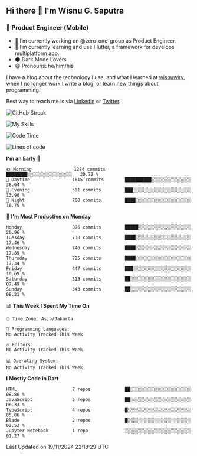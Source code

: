 ## Hi there 👋 I'm Wisnu G. Saputra

### :mobile_phone_off: Product Engineer (Mobile)

- 🔭 I’m currently working on @zero-one-group as Product Engineer.
- 🌱 I’m currently learning and use Flutter, a framework for develops multiplatform app.
- 🌑 Dark Mode Lovers
- 😄 Pronouns: he/him/his

I have a blog about the technology I use, and what I learned at [wisnuwiry](https://wisnuwiry.space/), when I no longer work I write a blog, or learn new things about programming.

Best way to reach me is via [Linkedin](https://www.linkedin.com/in/wisnu-saputra/) or [Twitter](https://twitter.com/wisnuwiry).

![GitHub Streak](https://streak-stats.demolab.com?user=wisnuwiry&theme=dark&hide_border=true)

![My Skills](https://skillicons.dev/icons?i=dart,flutter,kotlin,swift,go,js,css,neovim,git,linux&perline=5)

<!--START_SECTION:waka-->
![Code Time](http://img.shields.io/badge/Code%20Time-1%2C581%20hrs%2027%20mins-blue)

![Lines of code](https://img.shields.io/badge/From%20Hello%20World%20I%27ve%20Written-6.0%20million%20lines%20of%20code-blue)

**I'm an Early 🐤** 

```text
🌞 Morning                1284 commits        ████████░░░░░░░░░░░░░░░░░   30.72 % 
🌆 Daytime                1615 commits        ██████████░░░░░░░░░░░░░░░   38.64 % 
🌃 Evening                581 commits         ███░░░░░░░░░░░░░░░░░░░░░░   13.90 % 
🌙 Night                  700 commits         ████░░░░░░░░░░░░░░░░░░░░░   16.75 % 
```
📅 **I'm Most Productive on Monday** 

```text
Monday                   876 commits         █████░░░░░░░░░░░░░░░░░░░░   20.96 % 
Tuesday                  730 commits         ████░░░░░░░░░░░░░░░░░░░░░   17.46 % 
Wednesday                746 commits         ████░░░░░░░░░░░░░░░░░░░░░   17.85 % 
Thursday                 725 commits         ████░░░░░░░░░░░░░░░░░░░░░   17.34 % 
Friday                   447 commits         ███░░░░░░░░░░░░░░░░░░░░░░   10.69 % 
Saturday                 313 commits         ██░░░░░░░░░░░░░░░░░░░░░░░   07.49 % 
Sunday                   343 commits         ██░░░░░░░░░░░░░░░░░░░░░░░   08.21 % 
```


📊 **This Week I Spent My Time On** 

```text
🕑︎ Time Zone: Asia/Jakarta

💬 Programming Languages: 
No Activity Tracked This Week

🔥 Editors: 
No Activity Tracked This Week

💻 Operating System: 
No Activity Tracked This Week
```

**I Mostly Code in Dart** 

```text
HTML                     7 repos             ██░░░░░░░░░░░░░░░░░░░░░░░   08.86 % 
JavaScript               5 repos             ██░░░░░░░░░░░░░░░░░░░░░░░   06.33 % 
TypeScript               4 repos             █░░░░░░░░░░░░░░░░░░░░░░░░   05.06 % 
Blade                    2 repos             █░░░░░░░░░░░░░░░░░░░░░░░░   02.53 % 
Jupyter Notebook         1 repo              ░░░░░░░░░░░░░░░░░░░░░░░░░   01.27 % 
```




 Last Updated on 19/11/2024 22:18:29 UTC
<!--END_SECTION:waka-->
